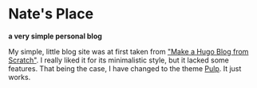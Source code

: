 # Nate's Place

**a very simple personal blog**

My simple, little blog site was at first taken from ["Make a Hugo Blog from Scratch"](https://zwbetz.com/make-a-hugo-blog-from-scratch/). I really liked it for its minimalistic style, but it lacked some features. That being the case, I have changed to the theme [Pulp](https://themes.gohugo.io/pulp/).  It just works.
